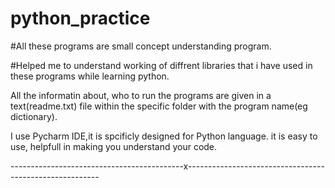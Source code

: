 # python_practice

#All these programs are small concept understanding program.

#Helped me to understand working of diffrent libraries that i have used in these programs 
while learning python.

All the informatin about, who to run the programs are given in a text(readme.txt) file within the 
specific folder with the program name(eg dictionary).

I use Pycharm IDE,it is spcificly designed for Python language.
it is easy to use, helpfull in making you understand your code.

-------------------------------------------x--------------------------------------------------------
